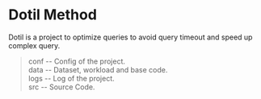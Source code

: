 # Dotil Method  
Dotil is a project to optimize queries to avoid query timeout and speed up complex query.  

>conf -- Config of the project.  
>data -- Dataset, workload and base code.  
>logs -- Log of the project.  
>src  -- Source Code.

